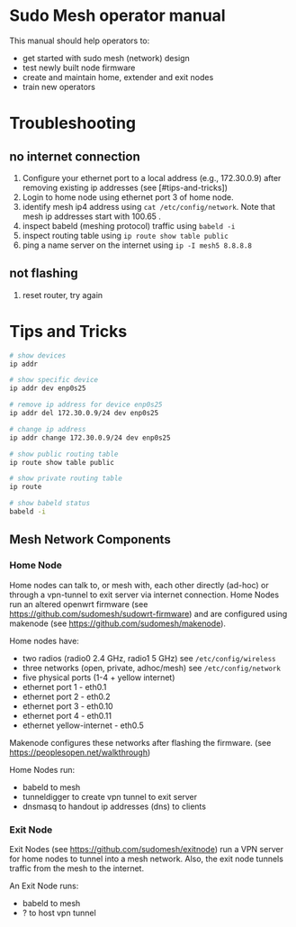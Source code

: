 # Sudo Mesh operator manual

This manual should help operators to:

 * get started with sudo mesh (network) design
 * test newly built node firmware
 * create and maintain home, extender and exit nodes
 * train new operators


# Troubleshooting

## no internet connection

1. Configure your ethernet port to a local address (e.g., 172.30.0.9) after removing existing ip addresses (see [#tips-and-tricks])
1. Login to home node using ethernet port 3 of home node.
1. identify mesh ip4 address using ```cat /etc/config/network```. Note that mesh ip addresses start with 100.65 .
1. inspect babeld (meshing protocol) traffic using ```babeld -i```
1. inspect routing table using ```ip route show table public```
1. ping a name server on the internet using ```ip -I mesh5 8.8.8.8```

## not flashing

1. reset router, try again


# Tips and Tricks

```bash
# show devices
ip addr

# show specific device
ip addr dev enp0s25

# remove ip address for device enp0s25
ip addr del 172.30.0.9/24 dev enp0s25

# change ip address 
ip addr change 172.30.0.9/24 dev enp0s25

# show public routing table
ip route show table public

# show private routing table
ip route

# show babeld status
babeld -i
```

## Mesh Network Components

### Home Node
Home nodes can talk to, or mesh with, each other directly (ad-hoc) or through a vpn-tunnel to exit server via internet connection. Home Nodes run an altered openwrt firmware (see https://github.com/sudomesh/sudowrt-firmware) and are configured using makenode (see https://github.com/sudomesh/makenode).

Home nodes have:

 * two radios (radio0 2.4 GHz, radio1 5 GHz) see ```/etc/config/wireless```
 * three networks (open, private, adhoc/mesh) see ```/etc/config/network```
 * five physical ports (1-4 + yellow internet)
 * ethernet port 1 - eth0.1 
 * ethernet port 2 - eth0.2
 * ethernet port 3 - eth0.10
 * ethernet port 4 - eth0.11
 * ethernet yellow-internet - eth0.5

 Makenode configures these networks after flashing the firmware. (see https://peoplesopen.net/walkthrough)

Home Nodes run:

  * babeld to mesh 
  * tunneldigger to create vpn tunnel to exit server
  * dnsmasq to handout ip addresses (dns) to clients 

### Exit Node

Exit Nodes (see https://github.com/sudomesh/exitnode) run a VPN server for home nodes to tunnel into a mesh network. Also, the exit node tunnels traffic from the mesh to the internet.

An Exit Node runs:
  
  * babeld to mesh
  * ? to host vpn tunnel
